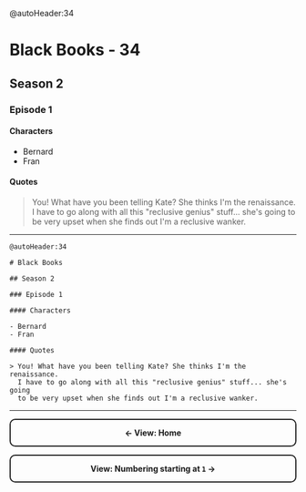 @autoHeader:34

# Black Books - 34

## Season 2

### Episode 1

#### Characters

- Bernard
- Fran

#### Quotes

> You! What have you been telling Kate? She thinks I'm the renaissance. I have to go along with all this "reclusive genius" stuff... she's going to be very upset when she finds out I'm a reclusive wanker.

---

```source
@autoHeader:34

# Black Books

## Season 2

### Episode 1

#### Characters

- Bernard
- Fran

#### Quotes

> You! What have you been telling Kate? She thinks I'm the renaissance.
  I have to go along with all this "reclusive genius" stuff... she's going
  to be very upset when she finds out I'm a reclusive wanker.
```

---

<a style="display:block;text-align:center;border:2px solid;padding:1em;border-radius:10px;font-weight:bold;text-decoration:none;" href="#/">&larr; View: Home</a>

<a style="display:block;text-align:center;border:2px solid;padding:1em;border-radius:10px;font-weight:bold;text-decoration:none;" href="#/page1">View: Numbering starting at `1` &rarr;</a>
